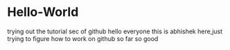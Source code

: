 # Hello-World
trying out the tutorial sec of github
hello everyone
this is abhishek here,just trying to figure how to work on github
so far so good
